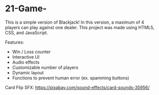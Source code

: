 # 21-Game-

This is a simple version of Blackjack! In this version, a maximum of 4 players can play against one dealer.
This project was made using HTML5, CSS, and JavaScript.

Features:
- Win / Loss counter
- Interactive UI
- Audio effects
- Customizable number of players
- Dynamic layout
- Functions to prevent human error (ex. spamming buttons)

Card Flip SFX:
https://pixabay.com/sound-effects/card-sounds-35956/



